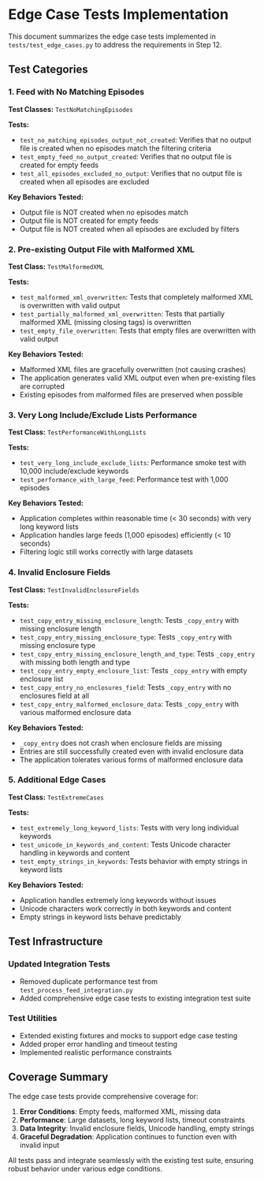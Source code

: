 # Edge Case Tests Implementation

This document summarizes the edge case tests implemented in `tests/test_edge_cases.py` to address the requirements in Step 12.

## Test Categories

### 1. Feed with No Matching Episodes

**Test Classes:** `TestNoMatchingEpisodes`

**Tests:**
- `test_no_matching_episodes_output_not_created`: Verifies that no output file is created when no episodes match the filtering criteria
- `test_empty_feed_no_output_created`: Verifies that no output file is created for empty feeds
- `test_all_episodes_excluded_no_output`: Verifies that no output file is created when all episodes are excluded

**Key Behaviors Tested:**
- Output file is NOT created when no episodes match
- Output file is NOT created for empty feeds
- Output file is NOT created when all episodes are excluded by filters

### 2. Pre-existing Output File with Malformed XML

**Test Class:** `TestMalformedXML`

**Tests:**
- `test_malformed_xml_overwritten`: Tests that completely malformed XML is overwritten with valid output
- `test_partially_malformed_xml_overwritten`: Tests that partially malformed XML (missing closing tags) is overwritten
- `test_empty_file_overwritten`: Tests that empty files are overwritten with valid output

**Key Behaviors Tested:**
- Malformed XML files are gracefully overwritten (not causing crashes)
- The application generates valid XML output even when pre-existing files are corrupted
- Existing episodes from malformed files are preserved when possible

### 3. Very Long Include/Exclude Lists Performance

**Test Class:** `TestPerformanceWithLongLists`

**Tests:**
- `test_very_long_include_exclude_lists`: Performance smoke test with 10,000 include/exclude keywords
- `test_performance_with_large_feed`: Performance test with 1,000 episodes

**Key Behaviors Tested:**
- Application completes within reasonable time (< 30 seconds) with very long keyword lists
- Application handles large feeds (1,000 episodes) efficiently (< 10 seconds)
- Filtering logic still works correctly with large datasets

### 4. Invalid Enclosure Fields

**Test Class:** `TestInvalidEnclosureFields`

**Tests:**
- `test_copy_entry_missing_enclosure_length`: Tests `_copy_entry` with missing enclosure length
- `test_copy_entry_missing_enclosure_type`: Tests `_copy_entry` with missing enclosure type
- `test_copy_entry_missing_enclosure_length_and_type`: Tests `_copy_entry` with missing both length and type
- `test_copy_entry_empty_enclosure_list`: Tests `_copy_entry` with empty enclosure list
- `test_copy_entry_no_enclosures_field`: Tests `_copy_entry` with no enclosures field at all
- `test_copy_entry_malformed_enclosure_data`: Tests `_copy_entry` with various malformed enclosure data

**Key Behaviors Tested:**
- `_copy_entry` does not crash when enclosure fields are missing
- Entries are still successfully created even with invalid enclosure data
- The application tolerates various forms of malformed enclosure data

### 5. Additional Edge Cases

**Test Class:** `TestExtremeCases`

**Tests:**
- `test_extremely_long_keyword_lists`: Tests with very long individual keywords
- `test_unicode_in_keywords_and_content`: Tests Unicode character handling in keywords and content
- `test_empty_strings_in_keywords`: Tests behavior with empty strings in keyword lists

**Key Behaviors Tested:**
- Application handles extremely long keywords without issues
- Unicode characters work correctly in both keywords and content
- Empty strings in keyword lists behave predictably

## Test Infrastructure

### Updated Integration Tests
- Removed duplicate performance test from `test_process_feed_integration.py`
- Added comprehensive edge case tests to existing integration test suite

### Test Utilities
- Extended existing fixtures and mocks to support edge case testing
- Added proper error handling and timeout testing
- Implemented realistic performance constraints

## Coverage Summary

The edge case tests provide comprehensive coverage for:

1. **Error Conditions**: Empty feeds, malformed XML, missing data
2. **Performance**: Large datasets, long keyword lists, timeout constraints
3. **Data Integrity**: Invalid enclosure fields, Unicode handling, empty strings
4. **Graceful Degradation**: Application continues to function even with invalid input

All tests pass and integrate seamlessly with the existing test suite, ensuring robust behavior under various edge conditions.
